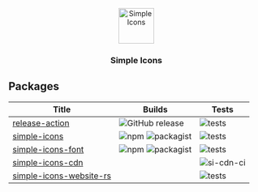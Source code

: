 <p align="center">
<img src="https://cdn.simpleicons.org/simpleicons/000/fff" alt="Simple Icons" width=70>
<h3 align="center">Simple Icons</h3>
</p>

## Packages

| Title                     | Builds                                              | Tests                       |
| ------------------------- | --------------------------------------------------- | --------------------------- |
| [release-action]          | ![GitHub release][release-action-version]           | ![tests][release-action-ci] |
| [simple-icons]            | ![npm][si-npm] ![packagist][si-packagist]           | ![tests][si-ci]             |
| [simple-icons-font]       | ![npm][si-font-npm] ![packagist][si-font-packagist] | ![tests][si-font-ci]        |
| [simple-icons-cdn]        |                                                     | ![si-cdn-ci]                |
| [simple-icons-website-rs] |                                                     | ![tests][si-website-ci]     |

[release-action-ci]: https://img.shields.io/github/actions/workflow/status/simple-icons/release-action/verify.yml?branch=master&logo=github&label=tests
[release-action-version]: https://img.shields.io/github/v/release/simple-icons/release-action?logo=githubactions&logoColor=white&label=release
[release-action]: https://github.com/simple-icons/release-action
[si-cdn-ci]: https://img.shields.io/website?url=https%3A%2F%2Fcdn.simpleicons.org&logo=simpleicons&logoColor=white&label=CDN
[si-ci]: https://img.shields.io/github/actions/workflow/status/simple-icons/simple-icons/verify.yml?branch=develop&logo=github&label=tests
[si-font-ci]: https://img.shields.io/github/actions/workflow/status/simple-icons/simple-icons-font/verify.yml?branch=develop&logo=github&label=tests
[si-font-npm]: https://img.shields.io/npm/v/simple-icons-font?logo=npm&logoColor=white
[si-font-packagist]: https://img.shields.io/packagist/v/simple-icons/simple-icons-font?logo=packagist&logoColor=white
[si-npm]: https://img.shields.io/npm/v/simple-icons?logo=npm&logoColor=white
[si-packagist]: https://img.shields.io/packagist/v/simple-icons/simple-icons?logo=packagist&logoColor=white
[si-website-ci]: https://img.shields.io/github/actions/workflow/status/simple-icons/simple-icons-website-rs/verify.yml?branch=master&logo=github&label=tests
[simple-icons-cdn]: https://github.com/litomore/simple-icons-cdn
[simple-icons-font]: https://github.com/simple-icons/simple-icons-font
[simple-icons-website-rs]: https://github.com/simple-icons/simple-icons-website-rs
[simple-icons]: https://github.com/simple-icons/simple-icons
